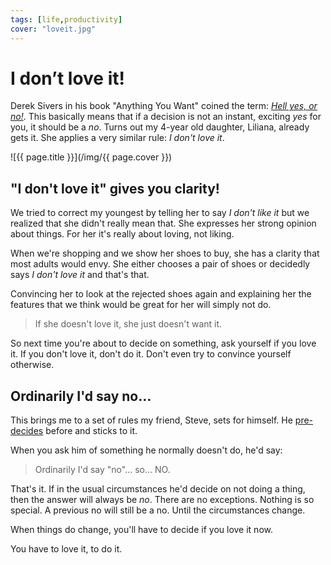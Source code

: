 ```yaml
---
tags: [life,productivity]
cover: "loveit.jpg"
---
```


# I don’t love it!

Derek Sivers in his book "Anything You Want" coined the term: [*Hell yes, or no!*](https://sive.rs/hellyeah). This basically means that if a decision is not an instant, exciting *yes* for you, it should be a *no*. Turns out my 4-year old daughter, Liliana, already gets it. She applies a very similar rule: *I don't love it*.

<!--More-->

![{{ page.title }}](/img/{{ page.cover }})

## "I don't love it" gives you clarity!

We tried to correct my youngest by telling her to say *I don't like it* but we realized that she didn't really mean that. She expresses her strong opinion about things. For her it's really about loving, not liking.

When we're shopping and we show her shoes to buy, she has a clarity that most adults would envy. She either chooses a pair of shoes or decidedly says *I don't love it* and that's that.

Convincing her to look at the rejected shoes again and explaining her the features that we think would be great for her will simply not do.

> If she doesn't love it, she just doesn't want it.

So next time you're about to decide on something, ask yourself if you love it. If you don't love it, don't do it. Don't even try to convince yourself otherwise.

## Ordinarily I'd say no…

This brings me to a set of rules my friend, Steve, sets for himself. He [pre-decides](/pre) before and sticks to it.

When you ask him of something he normally doesn't do, he'd say:

> Ordinarily I'd say "no"… so… NO.

That's it. If in the usual circumstances he'd decide on not doing a thing, then the answer will always be *no*. There are no exceptions. Nothing is so special. A previous no will still be a no. Until the circumstances change.

When things do change, you'll have to decide if you love it now.

You have to love it, to do it.

[n]: https://michael.gratis/nozbe
[np]: https://michael.gratis/nozbepersonal